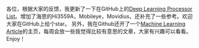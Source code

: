 各位，根据大家的反馈，我更新了一下在GitHub上的[Deep Learning Processor List](https://basicmi.github.io/Deep-Learning-Processor-List/)。增加了海思的Hi3559A，Mobileye，Movidius，还补充了一些参考。欢迎大家在GitHub上给个star。
另外，我在Github还开了一个[Machine Learning Article](https://basicmi.github.io/Machine-Learning-Articles/)的主页，每周会放一些我觉得比较有意思的文章，大家有兴趣可以看看。
Enjoy！
